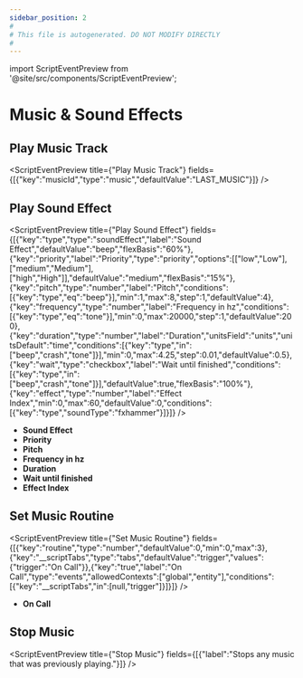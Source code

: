 ```yaml
---
sidebar_position: 2
#
# This file is autogenerated. DO NOT MODIFY DIRECTLY
#
---
```


import ScriptEventPreview from '@site/src/components/ScriptEventPreview';

# Music & Sound Effects

## Play Music Track
<ScriptEventPreview title={"Play Music Track"} fields={[{"key":"musicId","type":"music","defaultValue":"LAST_MUSIC"}]} />


## Play Sound Effect
<ScriptEventPreview title={"Play Sound Effect"} fields={[{"key":"type","type":"soundEffect","label":"Sound Effect","defaultValue":"beep","flexBasis":"60%"},{"key":"priority","label":"Priority","type":"priority","options":[["low","Low"],["medium","Medium"],["high","High"]],"defaultValue":"medium","flexBasis":"15%"},{"key":"pitch","type":"number","label":"Pitch","conditions":[{"key":"type","eq":"beep"}],"min":1,"max":8,"step":1,"defaultValue":4},{"key":"frequency","type":"number","label":"Frequency in hz","conditions":[{"key":"type","eq":"tone"}],"min":0,"max":20000,"step":1,"defaultValue":200},{"key":"duration","type":"number","label":"Duration","unitsField":"units","unitsDefault":"time","conditions":[{"key":"type","in":["beep","crash","tone"]}],"min":0,"max":4.25,"step":0.01,"defaultValue":0.5},{"key":"wait","type":"checkbox","label":"Wait until finished","conditions":[{"key":"type","in":["beep","crash","tone"]}],"defaultValue":true,"flexBasis":"100%"},{"key":"effect","type":"number","label":"Effect Index","min":0,"max":60,"defaultValue":0,"conditions":[{"key":"type","soundType":"fxhammer"}]}]} />

- **Sound Effect**  
- **Priority**  
- **Pitch**  
- **Frequency in hz**  
- **Duration**  
- **Wait until finished**  
- **Effect Index**  

## Set Music Routine
<ScriptEventPreview title={"Set Music Routine"} fields={[{"key":"routine","type":"number","defaultValue":0,"min":0,"max":3},{"key":"__scriptTabs","type":"tabs","defaultValue":"trigger","values":{"trigger":"On Call"}},{"key":"true","label":"On Call","type":"events","allowedContexts":["global","entity"],"conditions":[{"key":"__scriptTabs","in":[null,"trigger"]}]}]} />

- **On Call**  

## Stop Music
<ScriptEventPreview title={"Stop Music"} fields={[{"label":"Stops any music that was previously playing."}]} />


